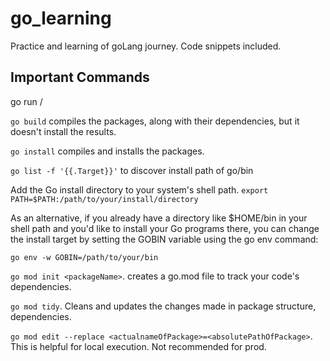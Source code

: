 # go_learning
Practice and learning of goLang journey. Code snippets included. 


## Important Commands


go run <cwd> / <filePath>
  
  
`go build` compiles the packages, along with their dependencies, but it doesn't install the results.
  
  
`go install` compiles and installs the packages.
  
  
`go list -f '{{.Target}}'` to discover install path of go/bin
  
  
Add the Go install directory to your system's shell path.
    `export PATH=$PATH:/path/to/your/install/directory`
  
  
  As an alternative, if you already have a directory like $HOME/bin in your shell path and you'd like to install your Go programs there, you can change the install target by setting the GOBIN variable using the go env command:

 `go env -w GOBIN=/path/to/your/bin`
  
  
  `go mod init <packageName>`.  creates a go.mod file to track your code's dependencies.
  
  `go mod tidy`. Cleans and updates the changes made in package structure, dependencies.
  
  `go mod edit --replace <actualnameOfPackage>=<absolutePathOfPackage>`. This is helpful for local execution. Not recommended for prod. 

